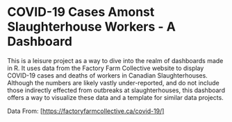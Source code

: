 # COVID-19 Cases Amonst Slaughterhouse Workers - A Dashboard

This is a leisure project as a way to dive into the realm of dashboards made in R. It uses data from the Factory Farm Collective website to display COVID-19 cases and deaths of workers in Canadian Slaughterhouses. Although the numbers are likely vastly under-reported, and do not include those indirectly effected from outbreaks at slaughterhouses, this dashboard offers a way to visualize these data and a template for similar data projects.
 
Data From: [https://factoryfarmcollective.ca/covid-19/]

